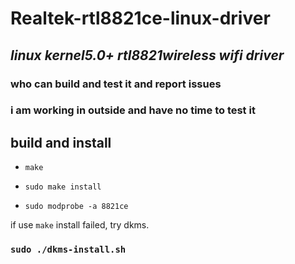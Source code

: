 # Realtek-rtl8821ce-linux-driver

## *linux kernel5.0+ rtl8821wireless wifi driver*

### who can build and test it and report issues

### i am working in outside and have no time to test it

## build and install
- ```make```

- ```sudo make install```

- ```sudo modprobe -a 8821ce```

if use `make` install failed, try dkms.

### `sudo ./dkms-install.sh`

